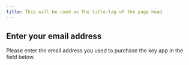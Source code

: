 ```yaml
---
title: This will be used as the title-tag of the page head
---
```


## Enter your email address

Please enter the email address you used to purchase the key app in the field below.
